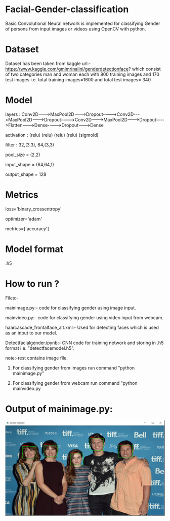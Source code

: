 # Facial-Gender-classification
Basic Convolutional Neural network is implemented for classifying Gender of persons from input images or videos using OpenCV with python.


# Dataset
Dataset has been taken from kaggle url:-https://www.kaggle.com/gmlmrinalini/genderdetectionface? which consist of two categories man and woman each with 800 training images and 170 test images i.e. total training images=1600 and total test images= 340

# Model
layers : Conv2D--->MaxPool2D--->Dropout---->Conv2D--->MaxPool2D--->Dropout---->Conv2D--->MaxPool2D--->Dropout---->Flatten--->Dense---->Dropout--->Dense

activation : (relu) (relu) (relu) (relu) (sigmoid)

filter : 32,(3,3), 64,(3,3)

pool_size = (2,2)

input_shape = (64,64,1)

output_shape = 128

# Metrics
loss='binary_crossentropy'

optimizer='adam'

metrics=['accuracy']

# Model format
.h5

# How to run ?

  Files:-
  
  mainimage.py:- code for classifying gender using image input.
  
  mainvideo.py:- code for classifying gender using video input from webcam.
  
  haarcascade_frontalface_alt.xml:- Used for detecting faces which is used as an input to our model.
  
  Detectfacialgender.ipynb:- CNN code for training network and storing in .h5 format i.e.  "detectfacemodel.h5".


  note:-rest contains image file.

1. For classifying gender from images run command "python mainimage.py"

2. For classifying gender from webcam run command "python mainvideo.py

# Output of mainimage.py:
![alt text](https://github.com/nman7/Facial-Gender-classification/blob/master/hk.JPG)
